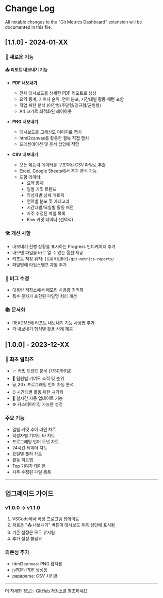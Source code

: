 # Change Log

All notable changes to the "Git Metrics Dashboard" extension will be documented in this file.

## [1.1.0] - 2024-01-XX

### 🎉 새로운 기능

#### 📤 리포트 내보내기 기능
- **PDF 내보내기**
  - 전체 대시보드를 상세한 PDF 리포트로 생성
  - 요약 통계, 기여자 순위, 언어 분포, 시간대별 활동 패턴 포함
  - 작업 패턴 분석 (야간형/주말형/정규형/균형형)
  - A4 크기로 최적화된 레이아웃
  
- **PNG 내보내기**
  - 대시보드를 고해상도 이미지로 캡처
  - html2canvas를 활용한 웹뷰 직접 캡처
  - 프레젠테이션 및 문서 삽입에 적합
  
- **CSV 내보내기**
  - 모든 메트릭 데이터를 구조화된 CSV 파일로 추출
  - Excel, Google Sheets에서 추가 분석 가능
  - 포함 데이터:
    - 요약 통계
    - 일별 커밋 트렌드
    - 작성자별 상세 메트릭
    - 언어별 분포 및 카테고리
    - 시간대별/요일별 활동 패턴
    - 자주 수정된 파일 목록
    - Raw 커밋 데이터 (선택적)

### 🛠️ 개선 사항

- 내보내기 진행 상황을 표시하는 Progress 인디케이터 추가
- 내보낸 파일을 바로 열 수 있는 옵션 제공
- 리포트 저장 위치: `[프로젝트폴더]/git-metrics-reports/`
- 파일명에 타임스탬프 자동 추가

### 🐛 버그 수정

- 대용량 저장소에서 메모리 사용량 최적화
- 특수 문자가 포함된 파일명 처리 개선

### 📚 문서화

- README에 리포트 내보내기 기능 사용법 추가
- 각 내보내기 형식별 활용 사례 제공

## [1.0.0] - 2023-12-XX

### 🎉 최초 릴리즈

- 📈 커밋 트렌드 분석 (7/30/90일)
- 👥 팀원별 기여도 추적 및 순위
- 💻 20+ 프로그래밍 언어 자동 분석
- ⏰ 시간대별 활동 패턴 시각화
- 🔄 실시간 자동 업데이트 기능
- ⚙️ 커스터마이징 가능한 설정

### 주요 기능

- 일별 커밋 추이 라인 차트
- 작성자별 기여도 바 차트
- 프로그래밍 언어 도넛 차트
- 24시간 레이더 차트
- 요일별 폴라 차트
- 활동 히트맵
- Top 기여자 테이블
- 자주 수정된 파일 목록

---

## 업그레이드 가이드

### v1.0.0 → v1.1.0

1. VSCode에서 확장 프로그램 업데이트
2. 새로운 "📤 내보내기" 버튼이 대시보드 우측 상단에 표시됨
3. 기존 설정은 모두 유지됨
4. 추가 설정 불필요

### 의존성 추가
- html2canvas: PNG 캡처용
- jsPDF: PDF 생성용
- papaparse: CSV 처리용

---

더 자세한 정보는 [GitHub 저장소](https://github.com/jiwan8985/git-metrics-dashboard)를 참조하세요.